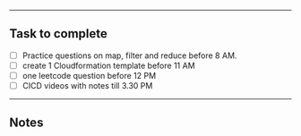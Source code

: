 
--------
## Task to complete

- [ ] Practice questions on map, filter and reduce before 8 AM.
- [ ] create 1 Cloudformation template before 11 AM
- [ ] one leetcode question before 12 PM
- [ ] CICD videos with notes till 3.30 PM

-----
##  Notes

